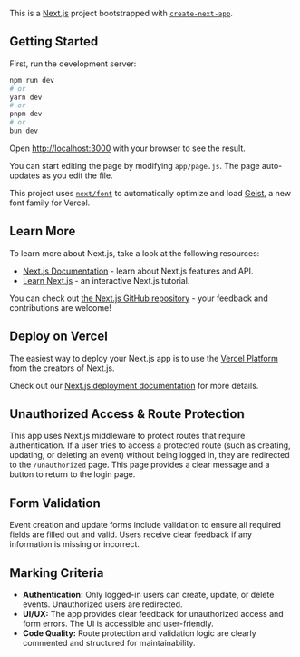 This is a [Next.js](https://nextjs.org) project bootstrapped with [`create-next-app`](https://github.com/vercel/next.js/tree/canary/packages/create-next-app).

## Getting Started

First, run the development server:

```bash
npm run dev
# or
yarn dev
# or
pnpm dev
# or
bun dev
```

Open [http://localhost:3000](http://localhost:3000) with your browser to see the result.

You can start editing the page by modifying `app/page.js`. The page auto-updates as you edit the file.

This project uses [`next/font`](https://nextjs.org/docs/app/building-your-application/optimizing/fonts) to automatically optimize and load [Geist](https://vercel.com/font), a new font family for Vercel.

## Learn More

To learn more about Next.js, take a look at the following resources:

- [Next.js Documentation](https://nextjs.org/docs) - learn about Next.js features and API.
- [Learn Next.js](https://nextjs.org/learn) - an interactive Next.js tutorial.

You can check out [the Next.js GitHub repository](https://github.com/vercel/next.js) - your feedback and contributions are welcome!

## Deploy on Vercel

The easiest way to deploy your Next.js app is to use the [Vercel Platform](https://vercel.com/new?utm_medium=default-template&filter=next.js&utm_source=create-next-app&utm_campaign=create-next-app-readme) from the creators of Next.js.

Check out our [Next.js deployment documentation](https://nextjs.org/docs/app/building-your-application/deploying) for more details.

## Unauthorized Access & Route Protection

This app uses Next.js middleware to protect routes that require authentication. If a user tries to access a protected route (such as creating, updating, or deleting an event) without being logged in, they are redirected to the `/unauthorized` page. This page provides a clear message and a button to return to the login page.

## Form Validation

Event creation and update forms include validation to ensure all required fields are filled out and valid. Users receive clear feedback if any information is missing or incorrect.

## Marking Criteria
- **Authentication:** Only logged-in users can create, update, or delete events. Unauthorized users are redirected.
- **UI/UX:** The app provides clear feedback for unauthorized access and form errors. The UI is accessible and user-friendly.
- **Code Quality:** Route protection and validation logic are clearly commented and structured for maintainability.
